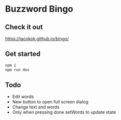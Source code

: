 # Buzzword Bingo

## Check it out

https://jacokok.github.io/bingo/

## Get started

```bash
npm i
npm run dev
```

## Todo

- Edit words
- New button to open full screen dialog
- Change text and words
- Only when pressing done setWords to update state
